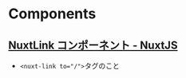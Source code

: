# Components

## [NuxtLink コンポーネント - NuxtJS](https://ja.nuxtjs.org/docs/2.x/features/nuxt-components/#nuxtlink-%E3%82%B3%E3%83%B3%E3%83%9D%E3%83%BC%E3%83%8D%E3%83%B3%E3%83%88)

- ``<nuxt-link to="/">``タグのこと